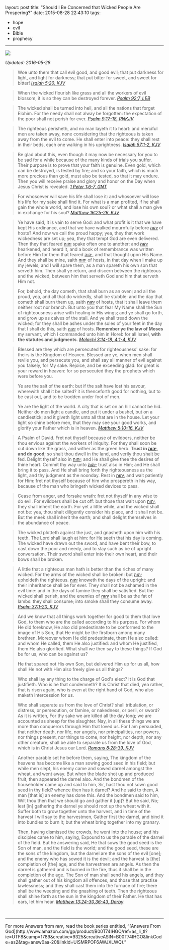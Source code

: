 layout: post
title: "Should I Be Concerned that Wicked People Are Prospering?"
date: 2015-08-28 22:43:10
tags:
- hope
- evil
- Bible
- prophecy
---
![](/images/wicked-prosper.jpg)

*Updated: 2016-05-28*

>Woe unto them that call evil good, and good evil; that put darkness for light, and light for darkness; that put bitter for sweet, and sweet for bitter!
><cite>[Isaiah 5:20, KJV](https://www.biblegateway.com/passage/?search=Isaiah+5%3A20&version=KJV)</cite>

<!-- -->
>When the wicked flourish like grass and all the workers of evil blossom, it is so they can be destroyed forever.
><cite>[Psalm 92:7, LEB](https://www.biblegateway.com/verse/en/Psalm%2092:7)</cite>

<!-- -->
>The wicked shall be turned into hell, and all the nations that forget Elohim. For the needy shall not alway be forgotten: the expectation of the poor shall not perish for ever.
><cite>[Psalm 9:17-18, RNKJV](http://yahushua.net/scriptures/psa009.htm)</cite>

<!-- -->
>The righteous perisheth, and no man layeth it to heart: and merciful men are taken away, none considering that the righteous is taken away from the evil to come. He shall enter into peace: they shall rest in their beds, each one walking in his uprightness.
><cite>[Isaiah 57:1-2, KJV](https://www.biblegateway.com/passage/?search=Isaiah+57%3A1-2&version=KJV)</cite>

<!-- -->
>Be glad about this, even though it may now be necessary for you to be sad for a while because of the many kinds of trials you suffer. Their purpose is to prove that your faith is genuine. Even gold, which can be destroyed, is tested by fire; and so your faith, which is much more precious than gold, must also be tested, so that it may endure. Then you will receive praise and glory and honor on the Day when Jesus Christ is revealed. 
><cite>[1 Peter 1:6-7, GNT](https://www.biblegateway.com/passage/?search=1+Peter+1%3A6-7&version=GNT)</cite>

<!-- -->
>For whosoever will save his life shall lose it: and whosoever will lose his life for my sake shall find it. For what is a man profited, if he shall gain the whole world, and lose his own soul? or what shall a man give in exchange for his soul?
><cite>[Matthew 16:25-26, KJV](https://www.biblegateway.com/passage/?search=Matthew+16%3A25-26&version=KJV)</cite>

<!-- -->
>Ye have said, It is vain to serve God: and what profit is it that we have kept His ordinance, and that we have walked mournfully before [&#1497;&#1492;&#1493;&#1492;](http://www.blueletterbible.org/lang/Lexicon/Lexicon.cfm?strongs=H3068&t=KJV) of hosts? And now we call the proud happy; yea, they that work wickedness are set up; yea, they that tempt God are even delivered. Then they that feared [&#1497;&#1492;&#1493;&#1492;](http://www.blueletterbible.org/lang/Lexicon/Lexicon.cfm?strongs=H3068&t=KJV) spake often one to another: and [&#1497;&#1492;&#1493;&#1492;](http://www.blueletterbible.org/lang/Lexicon/Lexicon.cfm?strongs=H3068&t=KJV) hearkened, and heard it, and a book of remembrance was written before Him for them that feared [&#1497;&#1492;&#1493;&#1492;](http://www.blueletterbible.org/lang/Lexicon/Lexicon.cfm?strongs=H3068&t=KJV), and that thought upon His Name. And they shall be mine, saith [&#1497;&#1492;&#1493;&#1492;](http://www.blueletterbible.org/lang/Lexicon/Lexicon.cfm?strongs=H3068&t=KJV) of hosts, in that day when I make up my jewels; and I will spare them, as a man spareth his own son that serveth him. Then shall ye return, and discern between the righteous and the wicked, between him that serveth God and him that serveth Him not.
>
>For, behold, the day cometh, that shall burn as an oven; and all the proud, yea, and all that do wickedly, shall be stubble: and the day that cometh shall burn them up, saith [&#1497;&#1492;&#1493;&#1492;](http://www.blueletterbible.org/lang/Lexicon/Lexicon.cfm?strongs=H3068&t=KJV) of hosts, that it shall leave them neither root nor branch. But unto you that fear My Name shall the Sun of righteousness arise with healing in His wings; and ye shall go forth, and grow up as calves of the stall. And ye shall tread down the wicked; for they shall be ashes under the soles of your feet in the day that I shall do this, saith [&#1497;&#1492;&#1493;&#1492;](http://www.blueletterbible.org/lang/Lexicon/Lexicon.cfm?strongs=H3068&t=KJV) of hosts. **Remember ye the law of Moses** my servant, which I commanded unto him in Horeb for all Israel, **with the statutes and judgments**.
><cite>[Malachi 3:14-18, 4:1-4, KJV](https://www.biblegateway.com/passage/?search=Malachi+3%3A14-18%2C+4%3A1-4&version=KJV)</cite>

<!-- -->
>Blessed are they which are persecuted for righteousness' sake: for theirs is the Kingdom of Heaven. Blessed are ye, when men shall revile you, and persecute you, and shall say all manner of evil against you falsely, for My sake. Rejoice, and be exceeding glad: for great is your reward in heaven: for so persecuted they the prophets which were before you.
>
>Ye are the salt of the earth: but if the salt have lost his savour, wherewith shall it be salted? it is thenceforth good for nothing, but to be cast out, and to be trodden under foot of men.
>
>Ye are the light of the world. A city that is set on an hill cannot be hid. Neither do men light a candle, and put it under a bushel, but on a candlestick; and it giveth light unto all that are in the house. Let your light so shine before men, that they may see your good works, and glorify your Father which is in heaven.
><cite>[Matthew 5:10-16, KJV](https://www.biblegateway.com/passage/?search=Matthew+5%3A10-16&version=KJV)</cite>

<!-- -->
>A Psalm of David. Fret not thyself because of evildoers, neither be thou envious against the workers of iniquity. For they shall soon be cut down like the grass, and wither as the green herb. **Trust in [&#1497;&#1492;&#1493;&#1492;](http://www.blueletterbible.org/lang/Lexicon/Lexicon.cfm?strongs=H3068&t=KJV), and do good**; so shalt thou dwell in the land, and verily thou shalt be fed. Delight thyself also in [&#1497;&#1492;&#1493;&#1492;](http://www.blueletterbible.org/lang/Lexicon/Lexicon.cfm?strongs=H3068&t=KJV); and He shall give thee the desires of thine heart. Commit thy way unto [&#1497;&#1492;&#1493;&#1492;](http://www.blueletterbible.org/lang/Lexicon/Lexicon.cfm?strongs=H3068&t=KJV); trust also in Him; and He shall bring it to pass. And He shall bring forth thy righteousness as the light, and thy judgment as the noonday. Rest in [&#1497;&#1492;&#1493;&#1492;](http://www.blueletterbible.org/lang/Lexicon/Lexicon.cfm?strongs=H3068&t=KJV), and wait patiently for Him: fret not thyself because of him who prospereth in his way, because of the man who bringeth wicked devices to pass.

>Cease from anger, and forsake wrath: fret not thyself in any wise to do evil. For evildoers shall be cut off: but those that wait upon [&#1497;&#1492;&#1493;&#1492;](http://www.blueletterbible.org/lang/Lexicon/Lexicon.cfm?strongs=H3068&t=KJV), they shall inherit the earth. For yet a little while, and the wicked shall not be: yea, thou shalt diligently consider his place, and it shall not be. But the meek shall inherit the earth; and shall delight themselves in the abundance of peace.

>The wicked plotteth against the just, and gnasheth upon him with his teeth. The Lord shall laugh at him: for He seeth that his day is coming. The wicked have drawn out the sword, and have bent their bow, to cast down the poor and needy, and to slay such as be of upright conversation. Their sword shall enter into their own heart, and their bows shall be broken.

>A little that a righteous man hath is better than the riches of many wicked. For the arms of the wicked shall be broken: but [&#1497;&#1492;&#1493;&#1492;](http://www.blueletterbible.org/lang/Lexicon/Lexicon.cfm?strongs=H3068&t=KJV) upholdeth the righteous. [&#1497;&#1492;&#1493;&#1492;](http://www.blueletterbible.org/lang/Lexicon/Lexicon.cfm?strongs=H3068&t=KJV) knoweth the days of the upright: and their inheritance shall be for ever. They shall not be ashamed in the evil time: and in the days of famine they shall be satisfied. But the wicked shall perish, and the enemies of [&#1497;&#1492;&#1493;&#1492;](http://www.blueletterbible.org/lang/Lexicon/Lexicon.cfm?strongs=H3068&t=KJV) shall be as the fat of lambs: they shall consume; into smoke shall they consume away.
><cite>[Psalm 37:1-20, KJV](https://www.biblegateway.com/passage/?search=Psalm+37%3A1-20&version=KJV)</cite>

<!-- -->
>And we know that all things work together for good to them that love God, to them who are the called according to his purpose. For whom He did foreknow, He also did predestinate to be conformed to the image of His Son, that He might be the firstborn among many brethren. Moreover whom He did predestinate, them He also called: and whom He called, them He also justified: and whom He justified, them He also glorified. What shall we then say to these things? If God be for us, who can be against us?
>
>He that spared not His own Son, but delivered Him up for us all, how shall He not with Him also freely give us all things?
>
>Who shall lay any thing to the charge of God's elect? It is God that justifieth. Who is he that condemneth? It is Christ that died, yea rather, that is risen again, who is even at the right hand of God, who also maketh intercession for us.
>
>Who shall separate us from the love of Christ? shall tribulation, or distress, or persecution, or famine, or nakedness, or peril, or sword? As it is written, For thy sake we are killed all the day long; we are accounted as sheep for the slaughter. Nay, in all these things we are more than conquerors through Him that loved us. For I am persuaded, that neither death, nor life, nor angels, nor principalities, nor powers, nor things present, nor things to come, nor height, nor depth, nor any other creature, shall be able to separate us from the love of God, which is in Christ Jesus our Lord.
><cite>[Romans 8:28-39, KJV](https://www.biblegateway.com/passage/?search=Romans+8%3A28-39&version=KJV)</cite>

<!-- -->
>Another parable set he before them, saying, The kingdom of the heavens has become like a man sowing good seed in his field; but while men slept, his enemy came and sowed darnel amongst the wheat, and went away. But when the blade shot up and produced fruit, then appeared the darnel also. And the bondmen of the householder came up and said to him, Sir, hast thou not sown good seed in thy field? whence then has it darnel? And he said to them, A man [that is] an enemy has done this. And the bondmen said to him, Wilt thou then that we should go and gather it [up]? But he said, No; lest [in] gathering the darnel ye should root up the wheat with it. Suffer both to grow together unto the harvest, and in time of the harvest I will say to the harvestmen, Gather first the darnel, and bind it into bundles to burn it; but the wheat bring together into my granary.
>
>Then, having dismissed the crowds, he went into the house; and his disciples came to him, saying, Expound to us the parable of the darnel of the field. But he answering said, He that sows the good seed is the Son of man, and the field is the world; and the good seed, these are the sons of the kingdom, but the darnel are the sons of the evil [one]; and the enemy who has sowed it is the devil; and the harvest is [the] completion of [the] age, and the harvestmen are angels. As then the darnel is gathered and is burned in the fire, thus it shall be in the completion of the age. The Son of man shall send his angels, and they shall gather out of his kingdom all offences, and those that practise lawlessness; and they shall cast them into the furnace of fire; there shall be the weeping and the gnashing of teeth. Then the righteous shall shine forth as the sun in the kingdom of their Father. He that has ears, let him hear.
><cite>[Matthew 13:24-30,36-43, Darby](https://www.biblegateway.com/passage/?search=Matthew+13%3A24-30%2C36-43&version=DARBY)</cite>

<br>
<hr style="border:0; height:1px; background-image:linear-gradient(to right, rgba(0,0,0,0), rgba(0,0,0,0.75), rgba(0,0,0,0));">
For more Answers from &#1497;&#1492;&#1493;&#1492;, read the book series entitled, &ldquo;[Answers From God](http://www.amazon.com/gp/product/B00T74IHGO/ref=as_li_tl?ie=UTF8&camp=1789&creative=9325&creativeASIN=B00T74IHGO&linkCode=as2&tag=answ0aa-20&linkId=UISMRPOF6AWJXLWQ).&rdquo;
